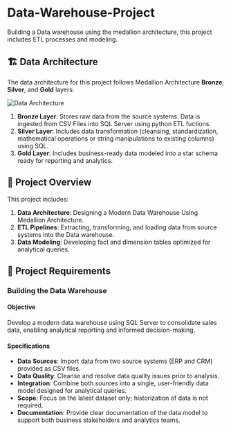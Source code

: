 # Data-Warehouse-Project
Building a Data warehouse using the medallion architecture, this project includes ETL processes and modeling.

## 🏗️ Data Architecture

The data architecture for this project follows Medallion Architecture **Bronze**, **Silver**, and **Gold** layers:

![Data Architecture](https://github.com/user-attachments/assets/2b952fea-3dfb-4ade-8c93-71969ac45acd)

1. **Bronze Layer**: Stores raw data from the source systems. Data is ingested from CSV Files into SQL Server using python ETL fuctions.
2. **Silver Layer**: Includes data transformation (cleansing, standardization, mathematical operations or string manipulations to existing columns) using SQL.
3. **Gold Layer**: Includes business-ready data modeled into a star schema ready for reporting and analytics.

## 📖 Project Overview

This project includes:

1. **Data Architecture**: Designing a Modern Data Warehouse Using Medallion Architecture.
2. **ETL Pipelines**: Extracting, transforming, and loading data from source systems into the Data warehouse.
3. **Data Modeling**: Developing fact and dimension tables optimized for analytical queries.

## 🚀 Project Requirements

### Building the Data Warehouse 
#### Objective
Develop a modern data warehouse using SQL Server to consolidate sales data, enabling analytical reporting and informed decision-making.

#### Specifications
- **Data Sources**: Import data from two source systems (ERP and CRM) provided as CSV files.
- **Data Quality**: Cleanse and resolve data quality issues prior to analysis.
- **Integration**: Combine both sources into a single, user-friendly data model designed for analytical queries.
- **Scope**: Focus on the latest dataset only; historization of data is not required.
- **Documentation**: Provide clear documentation of the data model to support both business stakeholders and analytics teams.

